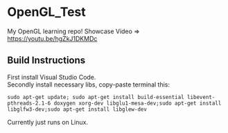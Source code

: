 # OpenGL_Test
My OpenGL learning repo!
Showcase Video => https://youtu.be/hgZkJ1DKMDc

## Build Instructions

First install Visual Studio Code.<br />
Secondly install necessary libs, copy-paste terminal this:<br />
    
`sudo apt-get update; sudo apt-get install build-essential libevent-pthreads-2.1-6 doxygen xorg-dev libglu1-mesa-dev;sudo apt-get install libglfw3-dev;sudo apt-get install libglew-dev`

Currently just runs on Linux.
